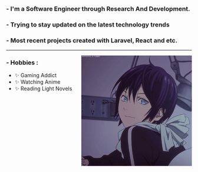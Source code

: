 ### - I'm a Software Engineer through Research And Development.
### - Trying to stay updated on the latest technology trends
### - Most recent projects created with Laravel, React and etc.


*************
<img hight="150" width="300" alt="GIF" align="right" src="https://github.com/ArmashXD/ArmashXD/blob/main/assets/13626.gif">

### - Hobbies : 
- ✨ Gaming Addict
- ✨ Watching Anime
- ✨ Reading Light Novels

